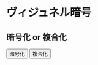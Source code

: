 <html lang='ja'>
	<head>
		<title>script</title>
		<link rel='stylesheet' href='vigenere.css' type='text/css'>
		<meta charset="UTF-8">
	</head>
	<body>
		<h1>ヴィジュネル暗号</h1>
		<h2>暗号化 or 複合化</h2>
		<button onclick="encryption()">暗号化</button>
		<button onclick="composite()">複合化</button>
		<script src="alphabet.js"></script>
		<script src="vigenere.js"></script>
	</body>
</html>
